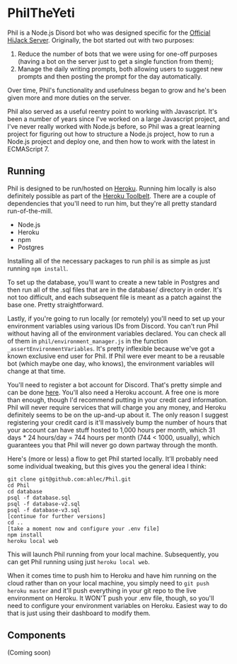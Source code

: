 # PhilTheYeti

Phil is a Node.js Disord bot who was designed specific for the [Official HiJack Server](https://discordapp.com/invite/3RZVTAj). Originally, the bot started out with two purposes:

1. Reduce the number of bots that we were using for one-off purposes (having a bot on the server just to get a single function from them);
2. Manage the daily writing prompts, both allowing users to suggest new prompts and then posting the prompt for the day automatically.
	
Over time, Phil's functionality and usefulness began to grow and he's been given more and more duties on the server.

Phil also served as a useful reentry point to working with Javascript. It's been a number of years since I've worked on a large Javascript project, and I've never really worked with Node.js before, so Phil was a great learning project for figuring out how to structure a Node.js project, how to run a Node.js project and deploy one, and then how to work with the latest in ECMAScript 7.

## Running

Phil is designed to be run/hosted on [Heroku](https://heroku.com). Running him locally is also definitely possible as part of the [Heroku Toolbelt](https://toolbelt.heroku.com/). There are a couple of dependencies that you'll need to run him, but they're all pretty standard run-of-the-mill.

* Node.js
* Heroku
* npm
* Postgres

Installing all of the necessary packages to run phil is as simple as just running `npm install`.

To set up the database, you'll want to create a new table in Postgres and then run all of the .sql files that are in the database/ directory in order. It's not too difficult, and each subsequent file is meant as a patch against the base one. Pretty straightforward.

Lastly, if you're going to run locally (or remotely) you'll need to set up your environment variables using various IDs from Discord. You can't run Phil without having all of the environment variables declared. You can check all of them in `phil/environment_manager.js` in the function `_assertEnvironmentVariables`. It's pretty inflexible because we've got a known exclusive end user for Phil. If Phil were ever meant to be a reusable bot (which maybe one day, who knows), the environment variables will change at that time.

You'll need to register a bot account for Discord. That's pretty simple and can be done [here](https://discordapp.com/developers/applications/me). You'll also need a Heroku account. A free one is more than enough, though I'd recommend putting in your credit card information. Phil will never require services that will charge you any money, and Heroku definitely seems to be on the up-and-up about it. The only reason I suggest registering your credit card is it'll massively bump the number of hours that your account can have stuff hosted to 1,000 hours per month, which 31 days * 24 hours/day = 744 hours per month (744 < 1000, usually), which guarantees you that Phil will never go down partway through the month.

Here's (more or less) a flow to get Phil started locally. It'll probably need some individual tweaking, but this gives you the general idea I think:

```
git clone git@github.com:ahlec/Phil.git
cd Phil
cd database
psql -f database.sql
psql -f database-v2.sql
psql -f database-v3.sql
[continue for further versions]
cd ..
[take a moment now and configure your .env file]
npm install
heroku local web
```

This will launch Phil running from your local machine. Subsequently, you can get Phil running using just `heroku local web`.

When it comes time to push him to Heroku and have him running on the cloud rather than on your local machine, you simply need to `git push heroku master` and it'll push everything in your git repo to the live environment on Heroku. It WON'T push your .env file, though, so you'll need to configure your environment variables on Heroku. Easiest way to do that is just using their dashboard to modify them.

## Components

(Coming soon)
